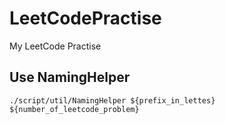 # LeetCodePractise
My LeetCode Practise

## Use NamingHelper
```shell script
./script/util/NamingHelper ${prefix_in_lettes} ${number_of_leetcode_problem}
```
